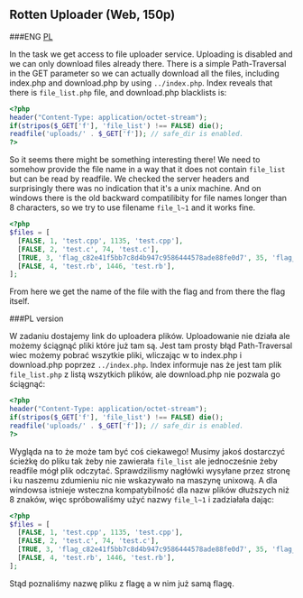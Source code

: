 ## Rotten Uploader (Web, 150p)

###ENG
[PL](#pl-version)

In the task we get access to file uploader service.
Uploading is disabled and we can only download files already there.
There is a simple Path-Traversal in the GET parameter so we can actually download all the files, including index.php and download.php by using `../index.php`.
Index reveals that there is `file_list.php` file, and download.php blacklists is:

```php
<?php
header("Content-Type: application/octet-stream");
if(stripos($_GET['f'], 'file_list') !== FALSE) die();
readfile('uploads/' . $_GET['f']); // safe_dir is enabled. 
?>
```

So it seems there might be something interesting there!
We need to somehow provide the file name in a way that it does not contain `file_list` but can be read by readfile.
We checked the server headers and surprisingly there was no indication that it's a unix machine.
And on windows there is the old backward compatilibity for file names longer than 8 characters, so we try to use filename `file_l~1` and it works fine.

```php
<?php
$files = [
  [FALSE, 1, 'test.cpp', 1135, 'test.cpp'],
  [FALSE, 2, 'test.c', 74, 'test.c'],
  [TRUE, 3, 'flag_c82e41f5bb7c8d4b947c9586444578ade88fe0d7', 35, 'flag_c82e41f5bb7c8d4b947c9586444578ade88fe0d7'],
  [FALSE, 4, 'test.rb', 1446, 'test.rb'],
];
```

From here we get the name of the file with the flag and from there the flag itself.

###PL version

W zadaniu dostajemy link do uploadera plików.
Uploadowanie nie działa ale możemy ściągnąć pliki które już tam są.
Jest tam prosty błąd Path-Traversal wiec możemy pobrać wszytkie pliki, wliczając w to index.php i download.php poprzez `../index.php`.
Index informuje nas że jest tam plik `file_list.php` z listą wszytkich plików, ale download.php nie pozwala go ściągnąć:

```php
<?php
header("Content-Type: application/octet-stream");
if(stripos($_GET['f'], 'file_list') !== FALSE) die();
readfile('uploads/' . $_GET['f']); // safe_dir is enabled. 
?>
```

Wygląda na to że może tam być coś ciekawego!
Musimy jakoś dostarczyć ścieżkę do pliku tak żeby nie zawierała `file_list` ale jednocześnie żeby readfile mógł plik odczytać.
Sprawdzilismy nagłówki wysyłane przez stronę i ku naszemu zdumieniu nic nie wskazywało na maszynę unixową.
A dla windowsa istnieje wsteczna kompatybilność dla nazw plików dłuższych niż 8 znaków, więc spróbowaliśmy użyć nazwy `file_l~1` i zadziałała dając:

```php
<?php
$files = [
  [FALSE, 1, 'test.cpp', 1135, 'test.cpp'],
  [FALSE, 2, 'test.c', 74, 'test.c'],
  [TRUE, 3, 'flag_c82e41f5bb7c8d4b947c9586444578ade88fe0d7', 35, 'flag_c82e41f5bb7c8d4b947c9586444578ade88fe0d7'],
  [FALSE, 4, 'test.rb', 1446, 'test.rb'],
];
```

Stąd poznaliśmy nazwę pliku z flagę a w nim już samą flagę.
